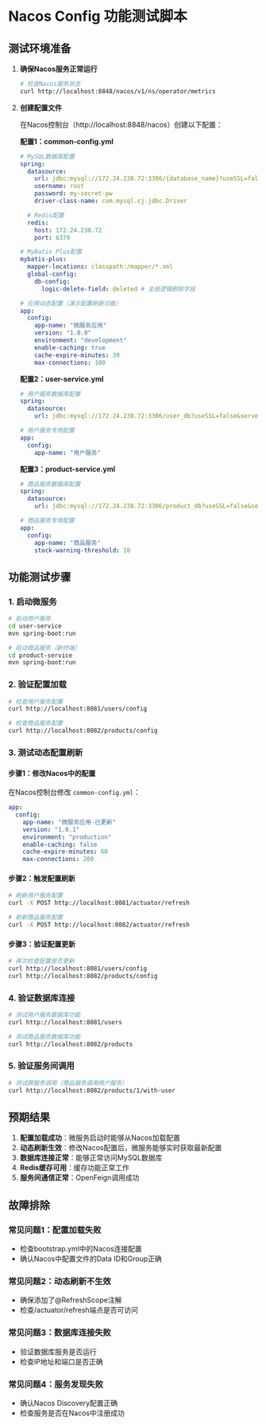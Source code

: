 # Nacos Config 功能测试脚本

## 测试环境准备

1. **确保Nacos服务正常运行**
   ```bash
   # 检查Nacos服务状态
   curl http://localhost:8848/nacos/v1/ns/operator/metrics
   ```

2. **创建配置文件**
   
   在Nacos控制台（http://localhost:8848/nacos）创建以下配置：

   **配置1：common-config.yml**
   ```yaml
   # MySQL数据库配置
   spring:
     datasource:
       url: jdbc:mysql://172.24.238.72:3306/{database_name}?useSSL=false&serverTimezone=UTC
       username: root
       password: my-secret-pw
       driver-class-name: com.mysql.cj.jdbc.Driver

     # Redis配置
     redis:
       host: 172.24.238.72
       port: 6379

   # MyBatis Plus配置
   mybatis-plus:
     mapper-locations: classpath:/mapper/*.xml
     global-config:
       db-config:
         logic-delete-field: deleted # 全局逻辑删除字段

   # 应用动态配置（演示配置刷新功能）
   app:
     config:
       app-name: "微服务应用"
       version: "1.0.0"
       environment: "development"
       enable-caching: true
       cache-expire-minutes: 30
       max-connections: 100
   ```

   **配置2：user-service.yml**
   ```yaml
   # 用户服务数据库配置
   spring:
     datasource:
       url: jdbc:mysql://172.24.238.72:3306/user_db?useSSL=false&serverTimezone=UTC

   # 用户服务专用配置
   app:
     config:
       app-name: "用户服务"
   ```

   **配置3：product-service.yml**
   ```yaml
   # 商品服务数据库配置
   spring:
     datasource:
       url: jdbc:mysql://172.24.238.72:3306/product_db?useSSL=false&serverTimezone=UTC

   # 商品服务专用配置
   app:
     config:
       app-name: "商品服务"
       stock-warning-threshold: 10
   ```

## 功能测试步骤

### 1. 启动微服务
```bash
# 启动用户服务
cd user-service
mvn spring-boot:run

# 启动商品服务（新终端）
cd product-service
mvn spring-boot:run
```

### 2. 验证配置加载
```bash
# 检查用户服务配置
curl http://localhost:8081/users/config

# 检查商品服务配置
curl http://localhost:8082/products/config
```

### 3. 测试动态配置刷新

#### 步骤1：修改Nacos中的配置
在Nacos控制台修改 `common-config.yml`：
```yaml
app:
  config:
    app-name: "微服务应用-已更新"
    version: "1.0.1"
    environment: "production"
    enable-caching: false
    cache-expire-minutes: 60
    max-connections: 200
```

#### 步骤2：触发配置刷新
```bash
# 刷新用户服务配置
curl -X POST http://localhost:8081/actuator/refresh

# 刷新商品服务配置
curl -X POST http://localhost:8082/actuator/refresh
```

#### 步骤3：验证配置更新
```bash
# 再次检查配置是否更新
curl http://localhost:8081/users/config
curl http://localhost:8082/products/config
```

### 4. 验证数据库连接
```bash
# 测试用户服务数据库功能
curl http://localhost:8081/users

# 测试商品服务数据库功能
curl http://localhost:8082/products
```

### 5. 验证服务间调用
```bash
# 测试跨服务调用（商品服务调用用户服务）
curl http://localhost:8082/products/1/with-user
```

## 预期结果

1. **配置加载成功**：微服务启动时能够从Nacos加载配置
2. **动态刷新生效**：修改Nacos配置后，微服务能够实时获取最新配置
3. **数据库连接正常**：能够正常访问MySQL数据库
4. **Redis缓存可用**：缓存功能正常工作
5. **服务间通信正常**：OpenFeign调用成功

## 故障排除

### 常见问题1：配置加载失败
- 检查bootstrap.yml中的Nacos连接配置
- 确认Nacos中配置文件的Data ID和Group正确

### 常见问题2：动态刷新不生效
- 确保添加了@RefreshScope注解
- 检查/actuator/refresh端点是否可访问

### 常见问题3：数据库连接失败
- 验证数据库服务是否运行
- 检查IP地址和端口是否正确

### 常见问题4：服务发现失败
- 确认Nacos Discovery配置正确
- 检查服务是否在Nacos中注册成功